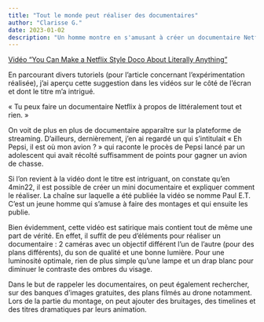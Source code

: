 ```yaml
---
title: "Tout le monde peut réaliser des documentaires"
author: "Clarisse G."
date: 2023-01-02
description: "Un homme montre en s'amusant à créer un documentaire Netflix sur sa tranche de pain toast."
---
```

[Vidéo “You Can Make a Netflix Style Doco About Literally Anything”](https://www.youtube.com/watch?v=9BUrNe3Vhtk&ab_channel=PaulE.T.)

En parcourant divers tutoriels (pour l’article concernant l’expérimentation réalisée), j’ai aperçu cette suggestion dans les vidéos sur le côté de l’écran et dont le titre m’a intrigué.

« Tu peux faire un documentaire Netflix à propos de littéralement tout et rien. »

On voit de plus en plus de documentaire apparaître sur la plateforme de streaming. D’ailleurs, dernièrement, j’en ai regardé un qui s’intitulait « Eh Pepsi, il est où mon avion ? » qui raconte le procès de Pepsi lancé par un adolescent qui avait récolté suffisamment de points pour gagner un avion de chasse.

Si l’on revient à la vidéo dont le titre est intriguant, on constate qu’en 4min22, il est possible de créer un mini documentaire et expliquer comment le réaliser. La chaîne sur laquelle a été publiée la vidéo se nomme Paul E.T. C’est un jeune homme qui s’amuse à faire des montages et qui ensuite les publie. 

Bien évidemment, cette vidéo est satirique mais contient tout de même une part de vérité. En effet, il suffit de peu d’éléments pour réaliser un documentaire : 2 caméras avec un objectif différent l’un de l’autre (pour des plans différents), du son de qualité et une bonne lumière.  Pour une luminosité optimale, rien de plus simple qu’une lampe et un drap blanc pour diminuer le contraste des ombres du visage. 

Dans le but de rappeler les documentaires, on peut également rechercher, sur des banques d’images gratuites, des plans filmés au drone notamment. Lors de la partie du montage, on peut ajouter des bruitages, des timelines et des titres dramatiques par leurs animation.

